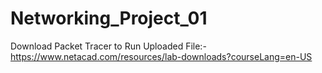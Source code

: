 # Networking_Project_01
Download Packet Tracer to Run Uploaded File:- https://www.netacad.com/resources/lab-downloads?courseLang=en-US
